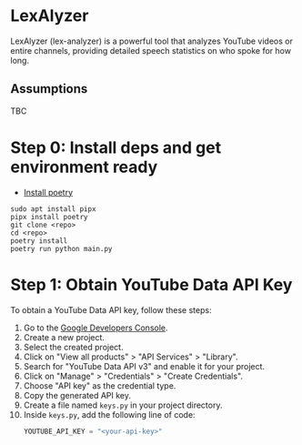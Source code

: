 # LexAlyzer

LexAlyzer (lex-analyzer) is a powerful tool that analyzes YouTube videos or entire channels, providing detailed speech statistics on who spoke for how long.

## Assumptions

TBC

# Step 0: Install deps and get environment ready

* [Install poetry](https://python-poetry.org/docs/)

```
sudo apt install pipx
pipx install poetry
git clone <repo>
cd <repo>
poetry install
poetry run python main.py
```

# Step 1: Obtain YouTube Data API Key

To obtain a YouTube Data API key, follow these steps:

1. Go to the [Google Developers Console](https://console.cloud.google.com/).
2. Create a new project.
3. Select the created project.
4. Click on "View all products" > "API Services" > "Library".
5. Search for "YouTube Data API v3" and enable it for your project.
6. Click on "Manage" > "Credentials" > "Create Credentials".
7. Choose "API key" as the credential type.
8. Copy the generated API key.
9. Create a file named `keys.py` in your project directory.
10. Inside `keys.py`, add the following line of code:
    ```python
    YOUTUBE_API_KEY = "<your-api-key>"
    ```